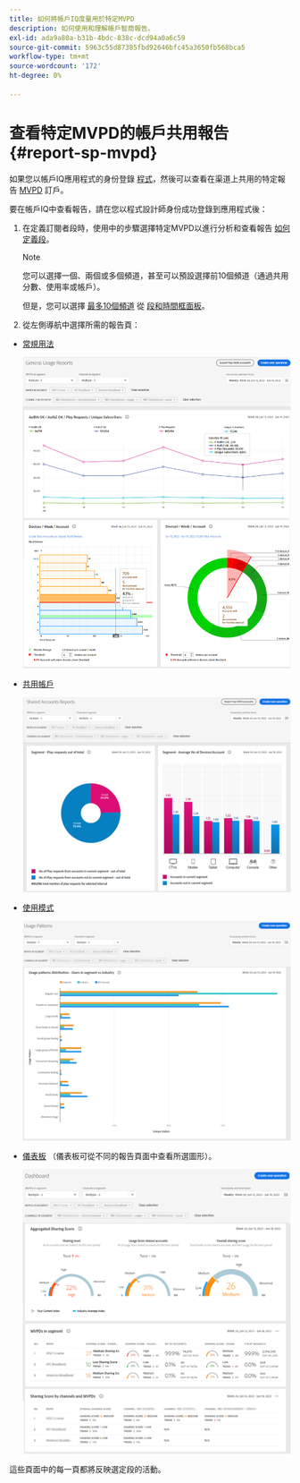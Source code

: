 ```yaml
---
title: 如何將帳戶IQ度量用於特定MVPD
description: 如何使用和理解帳戶智商報告。
exl-id: ada9a80a-b31b-4bdc-838c-dcd94a0a6c59
source-git-commit: 5963c55d87385fbd92646bfc45a3650fb568bca5
workflow-type: tm+mt
source-wordcount: '172'
ht-degree: 0%

---
```


# 查看特定MVPD的帳戶共用報告 <!--and programmer--> {#report-sp-mvpd}

如果您以帳戶IQ應用程式的身份登錄 [程式](/help/AccountIQ/product-concepts.md#programmer-def)，然後可以查看在渠道上共用的特定報告 [MVPD](/help/AccountIQ/product-concepts.md#mvpd-def) 訂戶。

要在帳戶IQ中查看報告，請在您以程式設計師身份成功登錄到應用程式後：

1. 在定義訂閱者段時，使用中的步驟選擇特定MVPD以進行分析和查看報告 [如何定義段](/help/AccountIQ/howto-select-segment-timeframe.md)。


   >[!NOTE]
   >
   >您可以選擇一個、兩個或多個頻道，甚至可以預設選擇前10個頻道（通過共用分數、使用率或帳戶）。
   >
   >
   >但是，您可以選擇 [最多10個頻道](/help/AccountIQ/limitations.md) 從 [段和時間框面板](/help/AccountIQ/segments-timeframe.md)。

1. 從左側導航中選擇所需的報告頁：

* [常規用法](/help/AccountIQ/general-usage-reports.md)

   ![](assets/specific-mvpd-gen-usage.png)
* [共用帳戶](/help/AccountIQ/shared-acc-reports.md)

   ![](assets/specific-mvpd-shared-acc.png)
* [使用模式](/help/AccountIQ/usage-patterns.md)

   ![](assets/specific-mvpd-usage-pattern.png)

* [儀表板](/help/AccountIQ/dashboard.md) （儀表板可從不同的報告頁面中查看所選圖形）。

   ![](assets/specific-mvpd-dashboard.png)

這些頁面中的每一頁都將反映選定段的活動。

